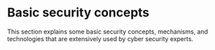 # Basic security concepts
This section explains some basic security concepts, mechanisms, and technologies that are extensively used by cyber security experts. 